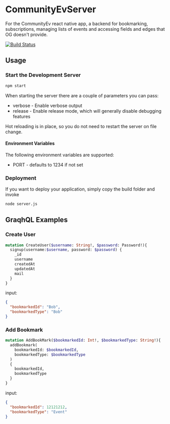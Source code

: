 # CommunityEvServer
For the CommunityEv react native app, a backend for bookmarking, subscriptions, managing lists of events and accessing fields and edges that OG doesn't provide.

[![Build Status](https://travis-ci.org/acao/CommunityEvServer.svg?branch=master)](https://travis-ci.org/acao/CommunityEvServer)

## Usage

### Start the Development Server
```Bash
npm start
```

When starting the server there are a couple of parameters you can pass:
* verbose - Enable verbose output
* release - Enable release mode, which will generally disable debugging features

Hot reloading is in place, so you do not need to restart the server on file change.

#### Environment Variables
The following environment variables are supported:
* PORT - defaults to 1234 if not set

### Deployment
If you want to deploy your application, simply copy the build folder and invoke
```Bash
node server.js
```

## GraqhQL Examples

### Create User
```graphql
mutation CreateUser($username: String!, $password: Password!){
  signup(username:$username, password: $password) {
    _id
    username
    createdAt
    updatedAt
    mail
  }
}
```
input:

```json
{
  "bookmarkedId": "Bob",
  "bookmarkedType": "Bob"
}
```
### Add Bookmark

```graphql
mutation AddBookMark($bookmarkedId: Int!, $bookmarkedType: String!){
  addBookmark(
    bookmarkedId: $bookmarkedId,
	bookmarkedType: $bookmarkedType
  )
  {
    bookmarkedId,
    bookmarkedType
  }
}
```
input:

```json
{
  "bookmarkedId": 12121212,
  "bookmarkedType": "Event"
}
```
